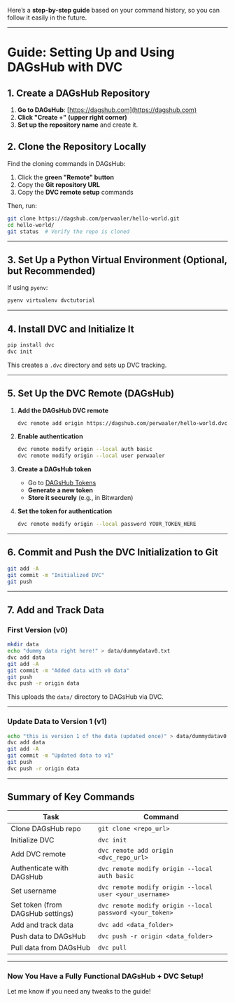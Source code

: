 Here’s a **step-by-step guide** based on your command history, so you can follow it easily in the future.  

---

# **Guide: Setting Up and Using DAGsHub with DVC**  

## **1. Create a DAGsHub Repository**
1. **Go to DAGsHub**: [https://dagshub.com](https://dagshub.com)  
2. **Click "Create +" (upper right corner)**  
3. **Set up the repository name** and create it.  

## **2. Clone the Repository Locally**  
Find the cloning commands in DAGsHub:  
1. Click the **green "Remote" button**  
2. Copy the **Git repository URL**  
3. Copy the **DVC remote setup** commands  

Then, run:  
```bash
git clone https://dagshub.com/perwaaler/hello-world.git
cd hello-world/
git status  # Verify the repo is cloned
```

---

## **3. Set Up a Python Virtual Environment (Optional, but Recommended)**
If using `pyenv`:  
```bash
pyenv virtualenv dvctutorial
```

---

## **4. Install DVC and Initialize It**
```bash
pip install dvc
dvc init
```
This creates a `.dvc` directory and sets up DVC tracking.

---

## **5. Set Up the DVC Remote (DAGsHub)**
1. **Add the DAGsHub DVC remote**  
   ```bash
   dvc remote add origin https://dagshub.com/perwaaler/hello-world.dvc
   ```
2. **Enable authentication**  
   ```bash
   dvc remote modify origin --local auth basic
   dvc remote modify origin --local user perwaaler
   ```
3. **Create a DAGsHub token**  
   - Go to [DAGsHub Tokens](https://dagshub.com/user/settings/tokens)  
   - **Generate a new token**  
   - **Store it securely** (e.g., in Bitwarden)  

4. **Set the token for authentication**  
   ```bash
   dvc remote modify origin --local password YOUR_TOKEN_HERE
   ```

---

## **6. Commit and Push the DVC Initialization to Git**
```bash
git add -A
git commit -m "Initialized DVC"
git push
```

---

## **7. Add and Track Data**
### **First Version (v0)**
```bash
mkdir data
echo "dummy data right here!" > data/dummydatav0.txt
dvc add data
git add -A
git commit -m "Added data with v0 data"
git push
dvc push -r origin data
```
This uploads the `data/` directory to DAGsHub via DVC.

---

### **Update Data to Version 1 (v1)**
```bash
echo "this is version 1 of the data (updated once)" > data/dummydatav0.txt
dvc add data
git add -A
git commit -m "Updated data to v1"
git push
dvc push -r origin data
```

---

## **Summary of Key Commands**
| **Task** | **Command** |
|----------|------------|
| Clone DAGsHub repo | `git clone <repo_url>` |
| Initialize DVC | `dvc init` |
| Add DVC remote | `dvc remote add origin <dvc_repo_url>` |
| Authenticate with DAGsHub | `dvc remote modify origin --local auth basic` |
| Set username | `dvc remote modify origin --local user <your_username>` |
| Set token (from DAGsHub settings) | `dvc remote modify origin --local password <your_token>` |
| Add and track data | `dvc add <data_folder>` |
| Push data to DAGsHub | `dvc push -r origin <data_folder>` |
| Pull data from DAGsHub | `dvc pull` |

---

### **Now You Have a Fully Functional DAGsHub + DVC Setup!**
Let me know if you need any tweaks to the guide!